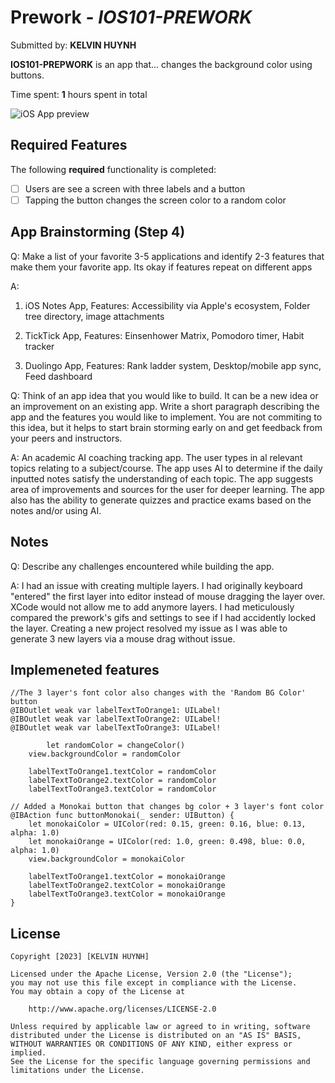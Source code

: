# Prework - *IOS101-PREWORK*

Submitted by: **KELVIN HUYNH**

**IOS101-PREPWORK** is an app that... changes the background color using buttons.

Time spent: **1** hours spent in total

![iOS App preview]([i.imgur.com/JL1snRo.gif](https://github.com/xcodebyte/ios101/blob/main/capture.gif))

## Required Features

The following **required** functionality is completed:

- [ ] Users are see a screen with three labels and a button
- [ ] Tapping the button changes the screen color to a random color

## App Brainstorming (Step 4)

Q: Make a list of your favorite 3-5 applications and identify 2-3 features that make them your favorite app. Its okay if features repeat on different apps 

A: 
1. iOS Notes App,
Features: Accessibility via Apple's ecosystem, Folder tree directory, image attachments

2. TickTick App,
Features: Einsenhower Matrix, Pomodoro timer, Habit tracker

3. Duolingo App,
Features: Rank ladder system, Desktop/mobile app sync, Feed dashboard

Q: Think of an app idea that you would like to build. It can be a new idea or an improvement on an existing app. Write a short paragraph describing the app and the features you would like to implement. You are not commiting to this idea, but it helps to start brain storming early on and get feedback from your peers and instructors.

A: An academic AI coaching tracking app. The user types in al relevant topics relating to a subject/course. The app uses AI to determine if the daily inputted notes satisfy the understanding of each topic. The app suggests area of improvements and sources for the user for deeper learning. The app also has the ability to generate quizzes and practice exams based on the notes and/or using AI.


## Notes

Q: Describe any challenges encountered while building the app.

A: I had an issue with creating multiple layers. I had originally keyboard "entered" the first layer into editor instead of mouse dragging the layer over. XCode would not allow me to add anymore layers. I had meticulously compared the prework's gifs and settings to see if I had accidently locked the layer. Creating a new project resolved my issue as I was able to generate 3 new layers via a mouse drag without issue.

## Implemeneted features
    //The 3 layer's font color also changes with the 'Random BG Color' button
    @IBOutlet weak var labelTextToOrange1: UILabel!
    @IBOutlet weak var labelTextToOrange2: UILabel!
    @IBOutlet weak var labelTextToOrange3: UILabel!

            let randomColor = changeColor()
        view.backgroundColor = randomColor
        
        labelTextToOrange1.textColor = randomColor
        labelTextToOrange2.textColor = randomColor
        labelTextToOrange3.textColor = randomColor

    // Added a Monokai button that changes bg color + 3 layer's font color
    @IBAction func buttonMonokai(_ sender: UIButton) {
        let monokaiColor = UIColor(red: 0.15, green: 0.16, blue: 0.13, alpha: 1.0)
        let monokaiOrange = UIColor(red: 1.0, green: 0.498, blue: 0.0, alpha: 1.0)
        view.backgroundColor = monokaiColor
        
        labelTextToOrange1.textColor = monokaiOrange
        labelTextToOrange2.textColor = monokaiOrange
        labelTextToOrange3.textColor = monokaiOrange
    }
    

## License

    Copyright [2023] [KELVIN HUYNH]

    Licensed under the Apache License, Version 2.0 (the "License");
    you may not use this file except in compliance with the License.
    You may obtain a copy of the License at

        http://www.apache.org/licenses/LICENSE-2.0

    Unless required by applicable law or agreed to in writing, software
    distributed under the License is distributed on an "AS IS" BASIS,
    WITHOUT WARRANTIES OR CONDITIONS OF ANY KIND, either express or implied.
    See the License for the specific language governing permissions and
    limitations under the License.

